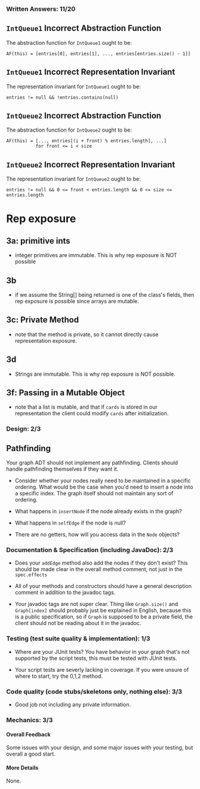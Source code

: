 ### Written Answers: 11/20

## `IntQueue1` Incorrect Abstraction Function
The abstraction function for `IntQueue1` ought to be:
```
AF(this) = [entries[0], entries[1], ..., entries[entries.size() - 1]]
```

## `IntQueue1` Incorrect Representation Invariant
The representation invariant for `IntQueue1` ought to be:
```
entries != null && !entries.contains(null)
```

## `IntQueue2` Incorrect Abstraction Function
The abstraction function for `IntQueue2` ought to be:
```
AF(this) = [..., entries[(i + front) % entries.length], ...]
           for front <= i < size
```

## `IntQueue2` Incorrect Representation Invariant
The representation invariant for `IntQueue2` ought to be:
```
entries != null && 0 <= front < entries.length && 0 <= size <= entries.length
```

# Rep exposure

## 3a: primitive ints
- integer primitives are immutable. This is why rep exposure is NOT possible

## 3b
- if we assume the String[] being returned is one of the class's fields, then 
rep exposure is possible since arrays are mutable.

## 3c: Private Method
- note that the method is private, so it cannot directly cause
representation exposure.

## 3d
- Strings are immutable. This is why rep exposure is NOT possible.

## 3f: Passing in a Mutable Object
- note that a list is mutable, and that if `cards` is stored in our
representation the client could modify `cards` after initialization.


### Design: 2/3

## Pathfinding
Your graph ADT should not implement any pathfinding. Clients should handle pathfinding themselves
if they want it.

- Consider whether your nodes really need to be maintained in a specific ordering.
What would be the case when you'd need to insert a node into a specific index. The graph 
itself should not maintain any sort of ordering.

- What happens in `insertNode` if the node already exists in the graph?

- What happens in `selfEdge` if the node is null?

- There are no getters, how will you access data in the `Node` objects?

### Documentation & Specification (including JavaDoc): 2/3

- Does your `addEdge` method also add the nodes if they don't exist? This should 
be made clear in the overall method comment, not just in the `spec.effects`

- All of your methods and constructors should have a general description comment in addition 
to the javadoc tags.

- Your javadoc tags are not super clear. Thing like `Graph.size()` and `Graph[index]` 
should probably just be explained in English, because this is a public specification, so 
if `Graph` is supposed to be a private field, the client should not be reading about it
in the javadoc.

### Testing (test suite quality & implementation): 1/3

- Where are your JUnit tests? You have behavior in your graph that's not supported 
by the script tests, this must be tested with JUnit tests.

- Your script tests are severly lacking in coverage. If you were unsure of where 
to start, try the 0,1,2 method.

### Code quality (code stubs/skeletons only, nothing else): 3/3

- Good job not including any private information.

### Mechanics: 3/3

#### Overall Feedback

Some issues with your design, and some major issues with your testing, but overall 
a good start.

#### More Details

None.
